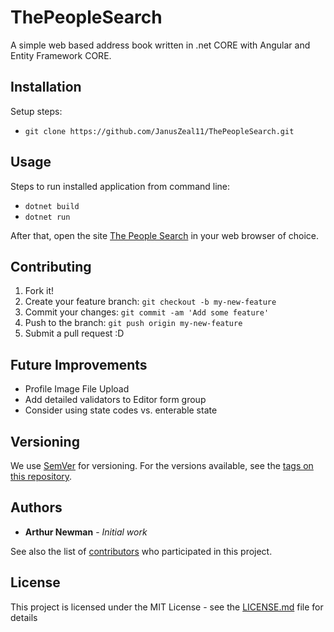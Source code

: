 # ThePeopleSearch

A simple web based address book written in .net CORE with Angular and Entity Framework CORE.

## Installation

Setup steps:
- `git clone https://github.com/JanusZeal11/ThePeopleSearch.git`

## Usage

Steps to run installed application from command line:
- `dotnet build`
- `dotnet run`

After that, open the site [The People Search](https://github.com/JanusZeal11/ThePeopleSearch.git) in your web browser of choice.

## Contributing

1. Fork it!
2. Create your feature branch: `git checkout -b my-new-feature`
3. Commit your changes: `git commit -am 'Add some feature'`
4. Push to the branch: `git push origin my-new-feature`
5. Submit a pull request :D

## Future Improvements

* Profile Image File Upload
* Add detailed validators to Editor form group
* Consider using state codes vs. enterable state

## Versioning

We use [SemVer](http://semver.org/) for versioning. For the versions available, see the [tags on this repository](https://github.com/your/project/tags). 

## Authors

* **Arthur Newman** - *Initial work*

See also the list of [contributors](https://github.com/your/project/contributors) who participated in this project.

## License

This project is licensed under the MIT License - see the [LICENSE.md](LICENSE.md) file for details

